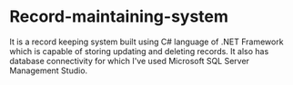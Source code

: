 # Record-maintaining-system
It is a record keeping system built using C# language of .NET Framework which is capable of storing updating and deleting records. It also has database connectivity for which I've used Microsoft SQL Server Management Studio.
